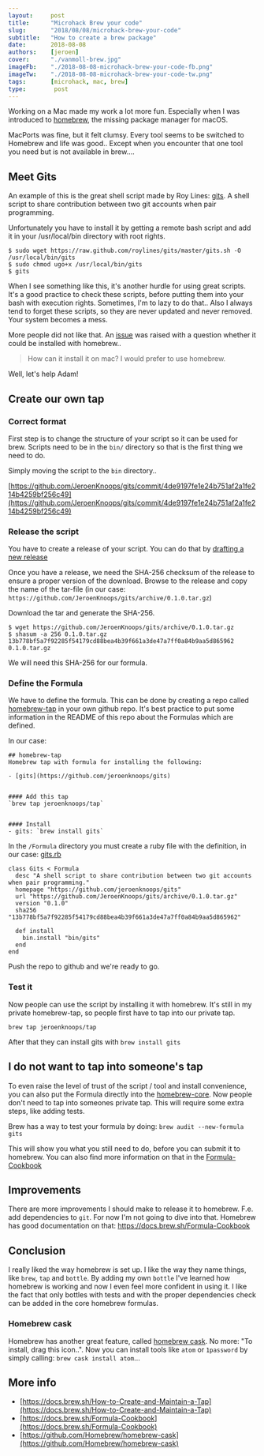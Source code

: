```yaml
---
layout:     post
title:      "Microhack Brew your code"
slug:       "2018/08/08/microhack-brew-your-code"
subtitle:   "How to create a brew package"
date:       2018-08-08
authors:    [jeroen]
cover:      "./vanmoll-brew.jpg"
imageFb:    "./2018-08-08-microhack-brew-your-code-fb.png"
imageTw:    "./2018-08-08-microhack-brew-your-code-tw.png"
tags:       [microhack, mac, brew]
type:        post
---
```


Working on a Mac made my work a lot more fun. Especially when I was introduced to [homebrew](https://brew.sh/), the missing package manager for macOS.

MacPorts was fine, but it felt clumsy. Every tool seems to be switched to Homebrew and life was good.. Except when you encounter that one tool you need but is not available in brew....

## Meet Gits
An example of this is the great shell script made by Roy Lines: [gits](https://github.com/roylines/gits).
A shell script to share contribution between two git accounts when pair programming.

Unfortunately you have to install it by getting a remote bash script and add it in your /usr/local/bin directory with root rights.
```
$ sudo wget https://raw.github.com/roylines/gits/master/gits.sh -O /usr/local/bin/gits
$ sudo chmod ugo+x /usr/local/bin/gits
$ gits
```

When I see something like this, it's another hurdle for using great scripts. It's a good practice to check these scripts, before putting them into your bash with execution rights. Sometimes, I'm to lazy to do that..
Also I always tend to forget these scripts, so they are never updated and never removed. Your system becomes a mess.

More people did not like that. An [issue](https://github.com/roylines/gits/issues/6) was raised with a question whether it could be installed with homebrew..

> How can it install it on mac? I would prefer to use homebrew.

Well, let's help Adam!

## Create our own tap

### Correct format

First step is to change the structure of your script so it can be used for brew.
Scripts need to be in the `bin/` directory so that is the first thing we need to do.

Simply moving the script to the `bin` directory..

[https://github.com/JeroenKnoops/gits/commit/4de9197fe1e24b751af2a1fe214b4259bf256c49](https://github.com/JeroenKnoops/gits/commit/4de9197fe1e24b751af2a1fe214b4259bf256c49)

### Release the script

You have to create a release of your script. You can do that by [drafting a new release](https://github.com/JeroenKnoops/gits/releases)

Once you have a release, we need the SHA-256 checksum of the release to ensure a proper version of the download.
Browse to the release and copy the name of the tar-file (in our case: `https://github.com/JeroenKnoops/gits/archive/0.1.0.tar.gz`)

Download the tar and generate the SHA-256.

```
$ wget https://github.com/JeroenKnoops/gits/archive/0.1.0.tar.gz
$ shasum -a 256 0.1.0.tar.gz
13b778bf5a7f92285f54179cd88bea4b39f661a3de47a7ff0a84b9aa5d865962  0.1.0.tar.gz
```

We will need this SHA-256 for our formula.

### Define the Formula

We have to define the formula. This can be done by creating a repo called [homebrew-tap](https://github.com/JeroenKnoops/homebrew-tap) in your own github repo.
It's best practice to put some information in the README of this repo about the Formulas which are defined.

In our case:
```
## homebrew-tap
Homebrew tap with formula for installing the following:

- [gits](https://github.com/jeroenknoops/gits)


#### Add this tap
`brew tap jeroenknoops/tap`


#### Install
- gits: `brew install gits`
```

In the `/Formula` directory you must create a ruby file with the definition, in our case: [gits.rb](https://github.com/JeroenKnoops/homebrew-tap/blob/master/Formula/gits.rb)

```
class Gits < Formula
  desc "A shell script to share contribution between two git accounts when pair programming."
  homepage "https://github.com/jeroenknoops/gits"
  url "https://github.com/JeroenKnoops/gits/archive/0.1.0.tar.gz"
  version "0.1.0"
  sha256 "13b778bf5a7f92285f54179cd88bea4b39f661a3de47a7ff0a84b9aa5d865962"

  def install
    bin.install "bin/gits"
  end
end
```

Push the repo to github and we're ready to go.

### Test it
Now people can use the script by installing it with homebrew.
It's still in my private homebrew-tap, so people first have to tap into our private tap.

```
brew tap jeroenknoops/tap
```

After that they can install gits with `brew install gits`

## I do not want to tap into someone's tap

To even raise the level of trust of the script / tool and install convenience, you can also put the Formula directly into the [homebrew-core](https://github.com/Homebrew/homebrew-core). Now people don't need to tap into someones private tap.
This will require some extra steps, like adding tests.

Brew has a way to test your formula by doing: `brew audit --new-formula gits`

This will show you what you still need to do, before you can submit it to homebrew. You can also find more information on that in the [Formula-Cookbook](https://docs.brew.sh/Formula-Cookbook)

## Improvements

There are more improvements I should make to release it to homebrew. F.e. add dependencies to `git`.
For now I'm not going to dive into that. Homebrew has good documentation on that: https://docs.brew.sh/Formula-Cookbook

## Conclusion

I really liked the way homebrew is set up. I like the way they name things, like `brew`, `tap` and `bottle`. By adding my own `bottle` I've learned how homebrew is working and now I even feel more confident in using it. I like the fact that only bottles with tests and with the proper dependencies check can be added in the core homebrew formulas.

### Homebrew cask
Homebrew has another great feature, called [homebrew cask](https://github.com/Homebrew/homebrew-cask). No more: "To install, drag this icon..". Now you can install tools like `atom` or `1password` by simply calling: `brew cask install atom`...

## More info
- [https://docs.brew.sh/How-to-Create-and-Maintain-a-Tap](https://docs.brew.sh/How-to-Create-and-Maintain-a-Tap)
- [https://docs.brew.sh/Formula-Cookbook](https://docs.brew.sh/Formula-Cookbook)
- [https://github.com/Homebrew/homebrew-cask](https://github.com/Homebrew/homebrew-cask)

